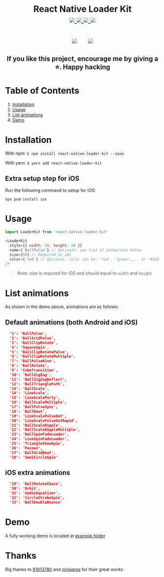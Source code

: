 <h1 align="center">
  <div>
    React Native Loader Kit
  </div>
  <div>
  <a href="https://www.npmjs.com/package/react-native-loader-kit" target="_blank">
    <img src="https://img.shields.io/npm/dw/react-native-loader-kit" />
  </a>

  <a href="https://www.npmjs.com/package/react-native-loader-kit" target="_blank">
    <img src="https://img.shields.io/npm/v/react-native-loader-kit" />
  </a>

  <a href="https://github.com/maitrungduc1410/react-native-loader-kit" target="_blank">
    <img src="https://img.shields.io/github/license/maitrungduc1410/react-native-loader-kit" />
  </a>

  <a href="https://github.com/maitrungduc1410/react-native-loader-kit" target="_blank">
    <img src="https://img.shields.io/github/stars/maitrungduc1410/react-native-loader-kit?style=social" />
  </a>
  
  </div>
  <br>
  <div align="center">
    <img src="./images/demo_android.gif" style="margin-right: 30px;" />
    <img src="./images/demo_ios.gif" />
  </div>
  <h2 align="center">
    If you like this project, encourage me by giving a ⭐️. Happy hacking
  </h2>
</h1>

# Table of Contents
1. [Installation](#Installation)
2. [Usage](#usage)
3. [List animations](#list-animations)
4. [Demo](#demo)

# Installation
With npm:
`$ npm install react-native-loader-kit --save`

With yarn:
`$ yarn add react-native-loader-kit`

## Extra setup step for iOS
Run the following command to setup for iOS:
```
npx pod-install ios
```
# Usage
```js
import LoaderKit from 'react-native-loader-kit'

<LoaderKit
  style={{ width: 50, height: 50 }}
  name={'BallPulse'} // Optional: see list of animations below
  size={50} // Required on iOS
  color={'red'} // Optional: color can be: 'red', 'green',... or '#ddd', '#ffffff',...
/>
```
> Note: size is required for iOS and should equal to `width` and `height`
# List animations
As shown in the demo above, animations are as follows: 
## Default animations (both Android and iOS)
```json
  '1': 'BallPulse',
  '2': 'BallGridPulse',
  '3': 'BallClipRotate',
  '4': 'SquareSpin',
  '5': 'BallClipRotatePulse',
  '6': 'BallClipRotateMultiple',
  '7': 'BallPulseRise',
  '8': 'BallRotate',
  '9': 'CubeTransition',
  '10': 'BallZigZag',
  '11': 'BallZigZagDeflect',
  '12': 'BallTrianglePath',
  '13': 'BallScale',
  '14': 'LineScale',
  '15': 'LineScaleParty',
  '16': 'BallScaleMultiple',
  '17': 'BallPulseSync',
  '18': 'BallBeat',
  '19': 'LineScalePulseOut',
  '20': 'LineScalePulseOutRapid',
  '21': 'BallScaleRipple',
  '22': 'BallScaleRippleMultiple',
  '23': 'BallSpinFadeLoader',
  '24': 'LineSpinFadeLoader',
  '25': 'TriangleSkewSpin',
  '26': 'Pacman',
  '27': 'BallGridBeat',
  '28': 'SemiCircleSpin'
```
## iOS extra animations
```json
  '29': 'BallRotateChase',
  '30': 'Orbit',
  '31': 'AudioEqualizer',
  '32': 'CircleStrokeSpin',
  '33': 'BallDoubleBounce'
```
# Demo
A fully working demo is located at [example folder](./example/src/App.tsx)

# Thanks
Big thanks to [81813780](https://github.com/81813780/AVLoadingIndicatorView) and [ninjaprox](https://github.com/ninjaprox/NVActivityIndicatorView) for their great works